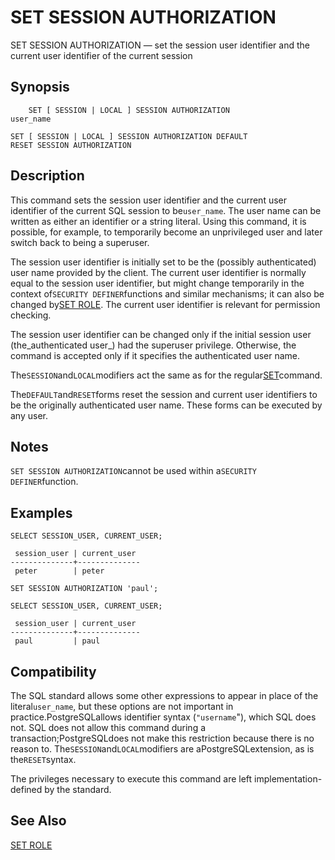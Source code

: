# SET SESSION AUTHORIZATION

SET SESSION AUTHORIZATION — set the session user identifier and the current user identifier of the current session

## Synopsis

```text
    SET [ SESSION | LOCAL ] SESSION AUTHORIZATION 
user_name

SET [ SESSION | LOCAL ] SESSION AUTHORIZATION DEFAULT
RESET SESSION AUTHORIZATION
```

## Description

This command sets the session user identifier and the current user identifier of the current SQL session to be`user_name`. The user name can be written as either an identifier or a string literal. Using this command, it is possible, for example, to temporarily become an unprivileged user and later switch back to being a superuser.

The session user identifier is initially set to be the \(possibly authenticated\) user name provided by the client. The current user identifier is normally equal to the session user identifier, but might change temporarily in the context of`SECURITY DEFINER`functions and similar mechanisms; it can also be changed by[SET ROLE](https://www.postgresql.org/docs/10/static/sql-set-role.html). The current user identifier is relevant for permission checking.

The session user identifier can be changed only if the initial session user \(the_authenticated user_\) had the superuser privilege. Otherwise, the command is accepted only if it specifies the authenticated user name.

The`SESSION`and`LOCAL`modifiers act the same as for the regular[SET](https://www.postgresql.org/docs/10/static/sql-set.html)command.

The`DEFAULT`and`RESET`forms reset the session and current user identifiers to be the originally authenticated user name. These forms can be executed by any user.

## Notes

`SET SESSION AUTHORIZATION`cannot be used within a`SECURITY DEFINER`function.

## Examples

```text
SELECT SESSION_USER, CURRENT_USER;

 session_user | current_user 
--------------+--------------
 peter        | peter

SET SESSION AUTHORIZATION 'paul';

SELECT SESSION_USER, CURRENT_USER;

 session_user | current_user 
--------------+--------------
 paul         | paul
```

## Compatibility

The SQL standard allows some other expressions to appear in place of the literal`user_name`, but these options are not important in practice.PostgreSQLallows identifier syntax \(`"username`"\), which SQL does not. SQL does not allow this command during a transaction;PostgreSQLdoes not make this restriction because there is no reason to. The`SESSION`and`LOCAL`modifiers are aPostgreSQLextension, as is the`RESET`syntax.

The privileges necessary to execute this command are left implementation-defined by the standard.

## See Also

[SET ROLE](https://www.postgresql.org/docs/10/static/sql-set-role.html)

